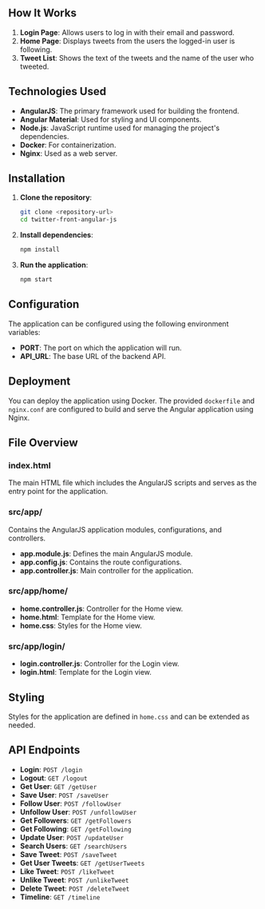 
## How It Works

1. **Login Page**: Allows users to log in with their email and password.
2. **Home Page**: Displays tweets from the users the logged-in user is following.
3. **Tweet List**: Shows the text of the tweets and the name of the user who tweeted.

## Technologies Used

- **AngularJS**: The primary framework used for building the frontend.
- **Angular Material**: Used for styling and UI components.
- **Node.js**: JavaScript runtime used for managing the project's dependencies.
- **Docker**: For containerization.
- **Nginx**: Used as a web server.

## Installation

1. **Clone the repository**:
    ```bash
    git clone <repository-url>
    cd twitter-front-angular-js
    ```

2. **Install dependencies**:
    ```bash
    npm install
    ```

3. **Run the application**:
    ```bash
    npm start
    ```

## Configuration

The application can be configured using the following environment variables:

- **PORT**: The port on which the application will run.
- **API_URL**: The base URL of the backend API.

## Deployment

You can deploy the application using Docker. The provided `dockerfile` and `nginx.conf` are configured to build and serve the Angular application using Nginx.

## File Overview

### index.html

The main HTML file which includes the AngularJS scripts and serves as the entry point for the application.

### src/app/

Contains the AngularJS application modules, configurations, and controllers.

- **app.module.js**: Defines the main AngularJS module.
- **app.config.js**: Contains the route configurations.
- **app.controller.js**: Main controller for the application.

### src/app/home/

- **home.controller.js**: Controller for the Home view.
- **home.html**: Template for the Home view.
- **home.css**: Styles for the Home view.

### src/app/login/

- **login.controller.js**: Controller for the Login view.
- **login.html**: Template for the Login view.

## Styling

Styles for the application are defined in `home.css` and can be extended as needed.

## API Endpoints

- **Login**: `POST /login`
- **Logout**: `GET /logout`
- **Get User**: `GET /getUser`
- **Save User**: `POST /saveUser`
- **Follow User**: `POST /followUser`
- **Unfollow User**: `POST /unfollowUser`
- **Get Followers**: `GET /getFollowers`
- **Get Following**: `GET /getFollowing`
- **Update User**: `POST /updateUser`
- **Search Users**: `GET /searchUsers`
- **Save Tweet**: `POST /saveTweet`
- **Get User Tweets**: `GET /getUserTweets`
- **Like Tweet**: `POST /likeTweet`
- **Unlike Tweet**: `POST /unlikeTweet`
- **Delete Tweet**: `POST /deleteTweet`
- **Timeline**: `GET /timeline`
